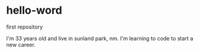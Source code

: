 # hello-word
first repository

I'm 33 years old and live in sunland park, nm. I'm learning to code to start a new career.  
